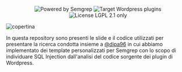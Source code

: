 <p align="center">
  <img alt="Powered by Semgrep" src="https://img.shields.io/badge/Powered%20by-Semgrep-brightgreen?style=for-the-badge">
  <img alt="Target Wordpress plugins" src="https://img.shields.io/badge/Target-Plugins-blue?style=for-the-badge&logo=wordpress">
  <img alt="License LGPL 2.1 only" src="https://img.shields.io/github/license/mrnfrancesco/GreedyForSQLi?style=for-the-badge">
</p>

![copertina](https://user-images.githubusercontent.com/8071136/197403921-375eb097-3b00-4ca0-87fa-0024aff99dec.png)

In questa repository sono presenti le slide e il codice utilizzati per presentare la ricerca condotta insieme a [@dipa96](https://github.com/dipa96)
in cui abbiamo implementato dei template personalizzati per Semgrep con lo scopo di individuare SQL Injection dall'analisi del codice sorgente dei plugin di Wordpress.
